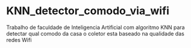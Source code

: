 # KNN_detector_comodo_via_wifi
Trabalho de faculdade de Inteligencia Artificial com algoritmo KNN para detectar qual comodo da casa o coletor esta baseado na qualidade das redes Wifi
